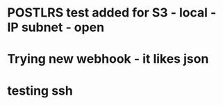 # POSTLRS test added for S3 - local - IP subnet - open
# Trying new webhook - it likes json
# testing ssh
